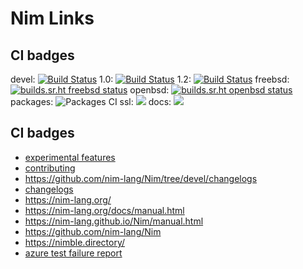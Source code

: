 # Nim Links

## CI badges
devel: [![Build Status](https://dev.azure.com/nim-lang/Nim/_apis/build/status/nim-lang.Nim?branchName=devel)](https://dev.azure.com/nim-lang/Nim/_build/latest?definitionId=1&branchName=devel)
1.0: [![Build Status](https://dev.azure.com/nim-lang/Nim/_apis/build/status/nim-lang.Nim?branchName=version-1-0)](https://dev.azure.com/nim-lang/Nim/_build/latest?definitionId=1&branchName=version-1-0)
1.2: [![Build Status](https://dev.azure.com/nim-lang/Nim/_apis/build/status/nim-lang.Nim?branchName=version-1-2)](https://dev.azure.com/nim-lang/Nim/_build/latest?definitionId=1&branchName=version-1-2)
freebsd: [![builds.sr.ht freebsd status](https://builds.sr.ht/~araq/nim/commits/freebsd.yml.svg)](https://builds.sr.ht/~araq/nim/commits/freebsd.yml?)
openbsd: [![builds.sr.ht openbsd status](https://builds.sr.ht/~araq/nim/commits/openbsd.yml.svg)](https://builds.sr.ht/~araq/nim/commits/openbsd.yml?)
packages: ![Packages CI](https://github.com/nim-lang/Nim/workflows/Packages%20CI/badge.svg)
ssl: ![](https://github.com/nim-lang/Nim/workflows/Nim%20SSL%20CI/badge.svg)
docs: ![](https://github.com/nim-lang/Nim/workflows/Nim%20Docs%20CI/badge.svg)

## CI badges
* [experimental features](manual_experimental.html)
* [contributing](contributing.html)
* https://github.com/nim-lang/Nim/tree/devel/changelogs
* [changelogs](https://github.com/nim-lang/Nim/tree/devel/changelogs)
* https://nim-lang.org/
* https://nim-lang.org/docs/manual.html
* https://nim-lang.github.io/Nim/manual.html
* https://github.com/nim-lang/Nim
* https://nimble.directory/
* [azure test failure report](https://dev.azure.com/nim-lang/Nim/_test/analytics?definitionId=1&contextType=build)
